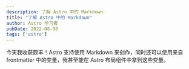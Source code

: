 ```yaml
---
description: 了解 Astro 中的 Markdown
title: "了解 Astro 中的 Markdown"
author: Astro 学习者
pubDate: 2022-08-08
tags: ['astro']
---
```


今天我收获颇丰！Astro 支持使用 Markdown 来创作，同时还可以使用来自 frontmatter 中的变量，我甚至能在 Astro 布局组件中拿到这些变量。
